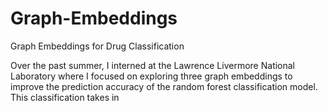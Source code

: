 # Graph-Embeddings
Graph Embeddings for Drug Classification

Over the past summer, I interned at the Lawrence Livermore National Laboratory where I focused on exploring three graph embeddings to improve the prediction accuracy of the random forest classification model. This classification takes in 
